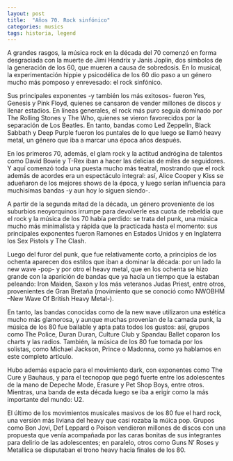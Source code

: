 ```yaml
---
layout: post
title:  "Años 70. Rock sinfónico" 
categories: musics
tags: historia, legend
---
```


<p>A grandes rasgos, la música rock en la década del 70 comenzó en forma desgraciada con la muerte de Jimi Hendrix y Janis Joplin, dos símbolos de la generación de los 60, que mueren a causa de sobredosis. En lo musical, la experimentación hippie y psicodélica de los 60 dio paso a un género mucho más pomposo y enrevesado: el rock sinfónico.</p>

<p>Sus principales exponentes -y también los más exitosos- fueron Yes, Genesis y Pink Floyd, quienes se cansaron de vender millones de discos y llenar estadios. En líneas generales, el rock más puro seguía dominado por The Rolling Stones y The Who, quienes se vieron favorecidos por la separación de Los Beatles. En tanto, bandas como Led Zeppelin, Black Sabbath y Deep Purple fueron los puntales de lo que luego se llamó heavy metal, un género que iba a marcar una época años después.</p>

<p>En los primeros 70, además, el glam rock y la actitud andrógina de talentos como David Bowie y T-Rex iban a hacer las delicias de miles de seguidores. Y aquí comenzó toda una puesta mucho más teatral, mostrando que el rock además de acordes era un espectáculo integral: así, Alice Cooper y Kiss se adueñaron de los mejores shows de la época, y luego serían influencia para muchisímas bandas -y aun hoy lo siguen siendo-.</p>

<p>A partir de la segunda mitad de la década, un género proveniente de los suburbios neoyorquinos irrumpe para devolverle esa cuota de rebeldía que el rock y la música de los 70 había perdido: se trata del punk, una música mucho más minimalista y rápida que la practicada hasta el momento: sus principales exponentes fueron Ramones en Estados Unidos y en Inglaterra los Sex Pistols y The Clash.</p>

<p>Luego del furor del punk, que fue relativamente corto, a principios de los ochenta aparecen dos estilos que iban a dominar la década: por un lado la new wave -pop- y por otro el heavy metal, que en los ochenta se hizo grande con la aparición de bandas que ya hacía un tiempo que la estaban peleando: Iron Maiden, Saxon y los más veteranos Judas Priest, entre otros, provenientes de Gran Bretaña (movimiento que se conoció como NWOBHM –New Wave Of British Heavy Metal-).</p>

<p>En tanto, las bandas conocidas como de la new wave utilizaron una estética mucho más glamorosa, y aunque muchas provenían de la camada punk, la música de los 80 fue bailable y apta pata todos los gustos: así, grupos como The Police, Duran Duran, Culture Club y Spandau Ballet coparon los charts y las radios. También, la música de los 80 fue tomada por los solistas, como Michael Jackson, Prince o Madonna, como ya hablamos en este completo artículo.</p>

<p>Hubo además espacio para el movimiento dark, con exponentes como The Cure y Bauhaus, y para el tecnopop que pegó fuerte entre los adolescentes de la mano de Depeche Mode, Erasure y Pet Shop Boys, entre otros. Mientras, una banda de esta década luego se iba a erigir como la más importante del mundo: U2.</p>

<p>El último de los movimientos musicales masivos de los 80 fue el hard rock, una versión más liviana del heavy que casi rozaba la múica pop. Grupos como Bon Jovi, Def Leppard o Poison vendieron millones de discos con una propuesta que venía acompañada por las caras bonitas de sus integrantes para delirio de las adolescentes; en paralelo, otros como Guns N’ Roses y Metallica se disputaban el trono heavy hacia finales de los 80.</p>
